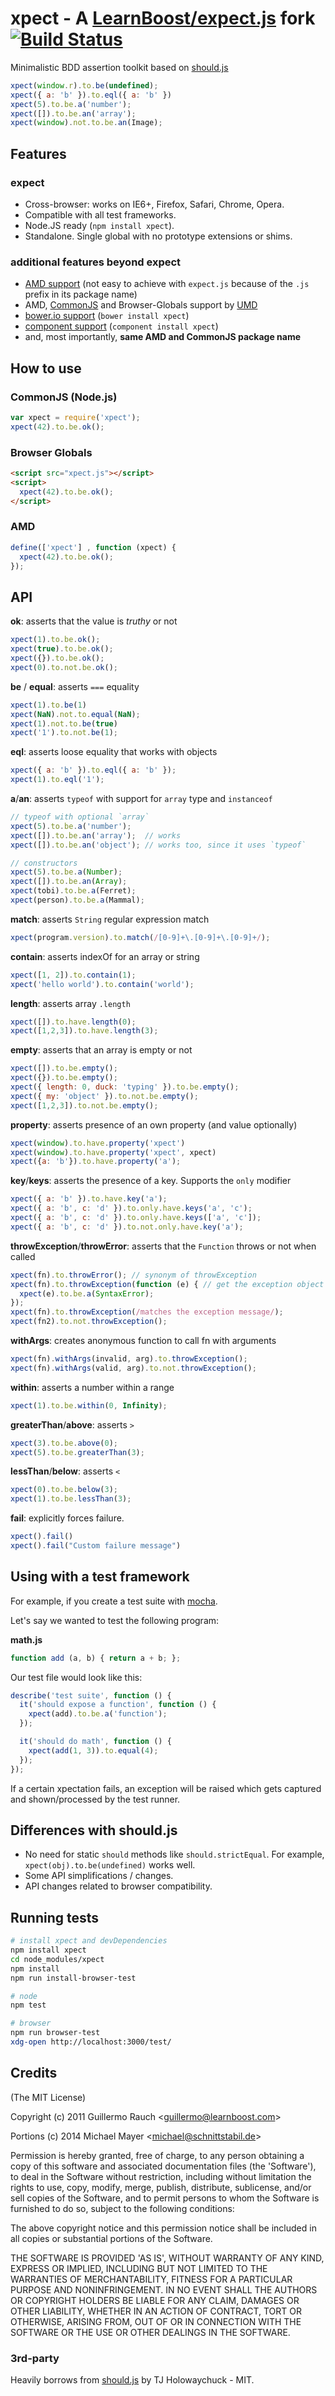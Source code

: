 # xpect - A [LearnBoost/expect.js](https://github.com/LearnBoost/expect.js) fork [![Build Status](https://travis-ci.org/schnittstabil/xpect.svg)](https://travis-ci.org/schnittstabil/xpect)

Minimalistic BDD assertion toolkit based on
[should.js](http://github.com/visionmedia/should.js)

```js
xpect(window.r).to.be(undefined);
xpect({ a: 'b' }).to.eql({ a: 'b' })
xpect(5).to.be.a('number');
xpect([]).to.be.an('array');
xpect(window).not.to.be.an(Image);
```

## Features

### expect

- Cross-browser: works on IE6+, Firefox, Safari, Chrome, Opera.
- Compatible with all test frameworks.
- Node.JS ready (`npm install xpect`).
- Standalone. Single global with no prototype extensions or shims.

### additional features beyond expect

- [AMD support](https://github.com/amdjs/amdjs-api/blob/master/AMD.md) (not easy to achieve with `expect.js` because of the `.js` prefix in its package name)
- AMD, [CommonJS](http://wiki.commonjs.org/wiki/CommonJS) and Browser-Globals support by [UMD](https://github.com/umdjs/umd/blob/master/returnExports.js)
- [bower.io support](http://bower.io) (`bower install xpect`)
- [component support](https://github.com/component/guide) (`component install xpect`)
- and, most importantly, **same AMD and CommonJS package name**

## How to use

### CommonJS (Node.js)

```js
var xpect = require('xpect');
xpect(42).to.be.ok();
```

### Browser Globals

```html
<script src="xpect.js"></script>
<script>
  xpect(42).to.be.ok();
</script>
```

### AMD

```js
define(['xpect'] , function (xpect) {
  xpect(42).to.be.ok();
});
```

## API

**ok**: asserts that the value is _truthy_ or not

```js
xpect(1).to.be.ok();
xpect(true).to.be.ok();
xpect({}).to.be.ok();
xpect(0).to.not.be.ok();
```

**be** / **equal**: asserts `===` equality

```js
xpect(1).to.be(1)
xpect(NaN).not.to.equal(NaN);
xpect(1).not.to.be(true)
xpect('1').to.not.be(1);
```

**eql**: asserts loose equality that works with objects

```js
xpect({ a: 'b' }).to.eql({ a: 'b' });
xpect(1).to.eql('1');
```

**a**/**an**: asserts `typeof` with support for `array` type and `instanceof`

```js
// typeof with optional `array`
xpect(5).to.be.a('number');
xpect([]).to.be.an('array');  // works
xpect([]).to.be.an('object'); // works too, since it uses `typeof`

// constructors
xpect(5).to.be.a(Number);
xpect([]).to.be.an(Array);
xpect(tobi).to.be.a(Ferret);
xpect(person).to.be.a(Mammal);
```

**match**: asserts `String` regular expression match

```js
xpect(program.version).to.match(/[0-9]+\.[0-9]+\.[0-9]+/);
```

**contain**: asserts indexOf for an array or string

```js
xpect([1, 2]).to.contain(1);
xpect('hello world').to.contain('world');
```

**length**: asserts array `.length`

```js
xpect([]).to.have.length(0);
xpect([1,2,3]).to.have.length(3);
```

**empty**: asserts that an array is empty or not

```js
xpect([]).to.be.empty();
xpect({}).to.be.empty();
xpect({ length: 0, duck: 'typing' }).to.be.empty();
xpect({ my: 'object' }).to.not.be.empty();
xpect([1,2,3]).to.not.be.empty();
```

**property**: asserts presence of an own property (and value optionally)

```js
xpect(window).to.have.property('xpect')
xpect(window).to.have.property('xpect', xpect)
xpect({a: 'b'}).to.have.property('a');
```

**key**/**keys**: asserts the presence of a key. Supports the `only` modifier

```js
xpect({ a: 'b' }).to.have.key('a');
xpect({ a: 'b', c: 'd' }).to.only.have.keys('a', 'c');
xpect({ a: 'b', c: 'd' }).to.only.have.keys(['a', 'c']);
xpect({ a: 'b', c: 'd' }).to.not.only.have.key('a');
```

**throwException**/**throwError**: asserts that the `Function` throws or not when called

```js
xpect(fn).to.throwError(); // synonym of throwException
xpect(fn).to.throwException(function (e) { // get the exception object
  xpect(e).to.be.a(SyntaxError);
});
xpect(fn).to.throwException(/matches the exception message/);
xpect(fn2).to.not.throwException();
```

**withArgs**: creates anonymous function to call fn with arguments

```js
xpect(fn).withArgs(invalid, arg).to.throwException();
xpect(fn).withArgs(valid, arg).to.not.throwException();
```

**within**: asserts a number within a range

```js
xpect(1).to.be.within(0, Infinity);
```

**greaterThan**/**above**: asserts `>`

```js
xpect(3).to.be.above(0);
xpect(5).to.be.greaterThan(3);
```

**lessThan**/**below**: asserts `<`

```js
xpect(0).to.be.below(3);
xpect(1).to.be.lessThan(3);
```

**fail**: explicitly forces failure.

```js
xpect().fail()
xpect().fail("Custom failure message")
```

## Using with a test framework

For example, if you create a test suite with
[mocha](http://github.com/visionmedia/mocha).

Let's say we wanted to test the following program:

**math.js**

```js
function add (a, b) { return a + b; };
```

Our test file would look like this:

```js
describe('test suite', function () {
  it('should expose a function', function () {
    xpect(add).to.be.a('function');
  });

  it('should do math', function () {
    xpect(add(1, 3)).to.equal(4);
  });
});
```

If a certain xpectation fails, an exception will be raised which gets captured
and shown/processed by the test runner.

## Differences with should.js

- No need for static `should` methods like `should.strictEqual`. For example,
  `xpect(obj).to.be(undefined)` works well.
- Some API simplifications / changes.
- API changes related to browser compatibility.

## Running tests

```bash
# install xpect and devDependencies
npm install xpect
cd node_modules/xpect
npm install
npm run install-browser-test

# node
npm test

# browser
npm run browser-test
xdg-open http://localhost:3000/test/
```

## Credits

(The MIT License)

Copyright (c) 2011 Guillermo Rauch &lt;guillermo@learnboost.com&gt;

Portions (c) 2014 Michael Mayer &lt;michael@schnittstabil.de&gt;

Permission is hereby granted, free of charge, to any person obtaining
a copy of this software and associated documentation files (the
'Software'), to deal in the Software without restriction, including
without limitation the rights to use, copy, modify, merge, publish,
distribute, sublicense, and/or sell copies of the Software, and to
permit persons to whom the Software is furnished to do so, subject to
the following conditions:

The above copyright notice and this permission notice shall be
included in all copies or substantial portions of the Software.

THE SOFTWARE IS PROVIDED 'AS IS', WITHOUT WARRANTY OF ANY KIND,
EXPRESS OR IMPLIED, INCLUDING BUT NOT LIMITED TO THE WARRANTIES OF
MERCHANTABILITY, FITNESS FOR A PARTICULAR PURPOSE AND NONINFRINGEMENT.
IN NO EVENT SHALL THE AUTHORS OR COPYRIGHT HOLDERS BE LIABLE FOR ANY
CLAIM, DAMAGES OR OTHER LIABILITY, WHETHER IN AN ACTION OF CONTRACT,
TORT OR OTHERWISE, ARISING FROM, OUT OF OR IN CONNECTION WITH THE
SOFTWARE OR THE USE OR OTHER DEALINGS IN THE SOFTWARE.

### 3rd-party

Heavily borrows from [should.js](http://github.com/visionmedia/should.js) by TJ
Holowaychuck - MIT.
